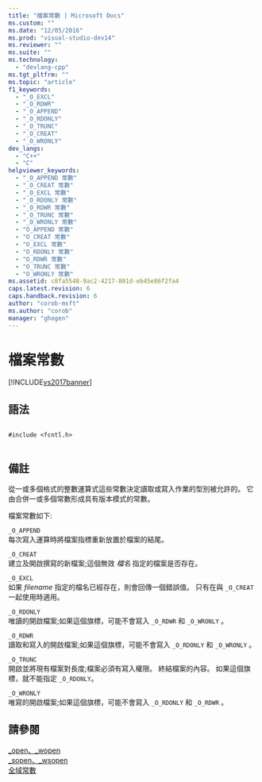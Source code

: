 ```yaml
---
title: "檔案常數 | Microsoft Docs"
ms.custom: ""
ms.date: "12/05/2016"
ms.prod: "visual-studio-dev14"
ms.reviewer: ""
ms.suite: ""
ms.technology: 
  - "devlang-cpp"
ms.tgt_pltfrm: ""
ms.topic: "article"
f1_keywords: 
  - "_O_EXCL"
  - "_O_RDWR"
  - "_O_APPEND"
  - "_O_RDONLY"
  - "_O_TRUNC"
  - "_O_CREAT"
  - "_O_WRONLY"
dev_langs: 
  - "C++"
  - "C"
helpviewer_keywords: 
  - "_O_APPEND 常數"
  - "_O_CREAT 常數"
  - "_O_EXCL 常數"
  - "_O_RDONLY 常數"
  - "_O_RDWR 常數"
  - "_O_TRUNC 常數"
  - "_O_WRONLY 常數"
  - "O_APPEND 常數"
  - "O_CREAT 常數"
  - "O_EXCL 常數"
  - "O_RDONLY 常數"
  - "O_RDWR 常數"
  - "O_TRUNC 常數"
  - "O_WRONLY 常數"
ms.assetid: c8fa5548-9ac2-4217-801d-eb45e86f2fa4
caps.latest.revision: 6
caps.handback.revision: 6
author: "corob-msft"
ms.author: "corob"
manager: "ghogen"
---
```

# 檔案常數
[!INCLUDE[vs2017banner](../assembler/inline/includes/vs2017banner.md)]

## 語法  
  
```  
  
#include <fcntl.h>  
  
```  
  
## 備註  
 從一或多個格式的整數運算式這些常數決定讀取或寫入作業的型別被允許的。  它由合併一或多個常數形成具有版本模式的常數。  
  
 檔案常數如下:  
  
 `_O_APPEND`  
 每次寫入運算時將檔案指標重新放置於檔案的結尾。  
  
 `_O_CREAT`  
 建立及開啟撰寫的新檔案;這個無效 *檔名* 指定的檔案是否存在。  
  
 `_O_EXCL`  
 如果 *filename* 指定的檔名已經存在，則會回傳一個錯誤值。  只有在與 `_O_CREAT` 一起使用時適用。  
  
 `_O_RDONLY`  
 唯讀的開啟檔案;如果這個旗標，可能不會寫入 `_O_RDWR` 和 `_O_WRONLY` 。  
  
 `_O_RDWR`  
 讀取和寫入的開啟檔案;如果這個旗標，可能不會寫入 `_O_RDONLY` 和 `_O_WRONLY` 。  
  
 `_O_TRUNC`  
 開啟並將現有檔案對長度;檔案必須有寫入權限。  終結檔案的內容。  如果這個旗標，就不能指定 `_O_RDONLY`。  
  
 `_O_WRONLY`  
 唯寫的開啟檔案;如果這個旗標，可能不會寫入 `_O_RDONLY` 和 `_O_RDWR` 。  
  
## 請參閱  
 [\_open、\_wopen](../c-runtime-library/reference/open-wopen.md)   
 [\_sopen、\_wsopen](../c-runtime-library/reference/sopen-wsopen.md)   
 [全域常數](../c-runtime-library/global-constants.md)